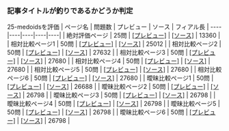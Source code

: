 ### 記事タイトルが釣りであるかどうか判定

25-medoidsを評価
| ページ名 | 問題数 | プレビュー | ソース | フィアル長 |
----|----|----|----|----|
| 絶対評価ページ | 25問 | [[プレビュー]](http://blog.henryfren.ch/pages/clickbait-medoids-abs.html) | [[ソース]](https://raw.githubusercontent.com/zchenry/pages/master/clickbait-medoids-abs.html) | 13360 |
| 相対比較ページ1 | 50問 | [[プレビュー]](http://blog.henryfren.ch/pages/clickbait-medoids-pos-1.html) | [[ソース]](https://raw.githubusercontent.com/zchenry/pages/master/clickbait-medoids-pos-1.html) | 25012 |
| 相対比較ページ2 | 50問 | [[プレビュー]](http://blog.henryfren.ch/pages/clickbait-medoids-pos-2.html) | [[ソース]](https://raw.githubusercontent.com/zchenry/pages/master/clickbait-medoids-pos-2.html) | 27632 |
| 相対比較ページ3 | 50問 | [[プレビュー]](http://blog.henryfren.ch/pages/clickbait-medoids-pos-3.html) | [[ソース]](https://raw.githubusercontent.com/zchenry/pages/master/clickbait-medoids-pos-3.html) | 27680 |
| 相対比較ページ4 | 50問 | [[プレビュー]](http://blog.henryfren.ch/pages/clickbait-medoids-pos-4.html) | [[ソース]](https://raw.githubusercontent.com/zchenry/pages/master/clickbait-medoids-pos-4.html) | 27680 |
| 相対比較ページ5 | 50問 | [[プレビュー]](http://blog.henryfren.ch/pages/clickbait-medoids-pos-5.html) | [[ソース]](https://raw.githubusercontent.com/zchenry/pages/master/clickbait-medoids-pos-5.html) | 27680 |
| 相対比較ページ6 | 50問 | [[プレビュー]](http://blog.henryfren.ch/pages/clickbait-medoids-pos-6.html) | [[ソース]](https://raw.githubusercontent.com/zchenry/pages/master/clickbait-medoids-pos-6.html) | 27680 |
| 曖昧比較ページ1 | 50問 | [[プレビュー]](http://blog.henryfren.ch/pages/clickbait-medoids-amb-1.html) | [[ソース]](https://raw.githubusercontent.com/zchenry/pages/master/clickbait-medoids-amb-1.html) | 26688 |
| 曖昧比較ページ2 | 50問 | [[プレビュー]](http://blog.henryfren.ch/pages/clickbait-medoids-amb-2.html) | [[ソース]](https://raw.githubusercontent.com/zchenry/pages/master/clickbait-medoids-amb-2.html) | 26798 |
| 曖昧比較ページ3 | 50問 | [[プレビュー]](http://blog.henryfren.ch/pages/clickbait-medoids-amb-3.html) | [[ソース]](https://raw.githubusercontent.com/zchenry/pages/master/clickbait-medoids-amb-3.html) | 26798 |
| 曖昧比較ページ4 | 50問 | [[プレビュー]](http://blog.henryfren.ch/pages/clickbait-medoids-amb-4.html) | [[ソース]](https://raw.githubusercontent.com/zchenry/pages/master/clickbait-medoids-amb-4.html) | 26798 |
| 曖昧比較ページ5 | 50問 | [[プレビュー]](http://blog.henryfren.ch/pages/clickbait-medoids-amb-5.html) | [[ソース]](https://raw.githubusercontent.com/zchenry/pages/master/clickbait-medoids-amb-5.html) | 26798 |
| 曖昧比較ページ6 | 50問 | [[プレビュー]](http://blog.henryfren.ch/pages/clickbait-medoids-amb-6.html) | [[ソース]](https://raw.githubusercontent.com/zchenry/pages/master/clickbait-medoids-amb-6.html) | 26798 |
